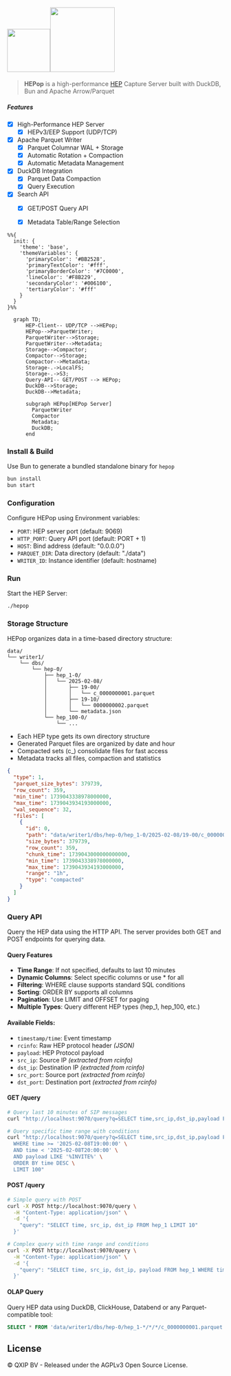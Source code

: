 # <img src="https://user-images.githubusercontent.com/1423657/55069501-8348c400-5084-11e9-9931-fefe0f9874a7.png" height=100/><img src="https://github.com/user-attachments/assets/c8e858ea-bb21-45f3-82ac-a1cd955f30cf" height=150>

> **HEPop** is a high-performance [HEP](https://github.com/sipcapture/hep) Capture Server built with DuckDB, Bun and Apache Arrow/Parquet


##### Features

- [x] High-Performance HEP Server
  - [x] HEPv3/EEP Support (UDP/TCP)
- [x] Apache Parquet Writer
  - [x] Parquet Columnar WAL + Storage
  - [x] Automatic Rotation + Compaction
  - [x] Automatic Metadata Management
- [x] DuckDB Integration
  - [x] Parquet Data Compaction
  - [x] Query Execution
- [x] Search API
  - [x] GET/POST Query API 
  - [x] Metadata Table/Range Selection 


```mermaid
%%{
  init: {
    'theme': 'base',
    'themeVariables': {
      'primaryColor': '#BB2528',
      'primaryTextColor': '#fff',
      'primaryBorderColor': '#7C0000',
      'lineColor': '#F8B229',
      'secondaryColor': '#006100',
      'tertiaryColor': '#fff'
    }
  }
}%%

  graph TD;
      HEP-Client-- UDP/TCP -->HEPop;
      HEPop-->ParquetWriter;
      ParquetWriter-->Storage;
      ParquetWriter-->Metadata;
      Storage-->Compactor;
      Compactor-->Storage;
      Compactor-->Metadata;
      Storage-.->LocalFS;
      Storage-.->S3;
      Query-API-- GET/POST --> HEPop;
      DuckDB-->Storage;
      DuckDB-->Metadata;

      subgraph HEPop[HEPop Server]
        ParquetWriter
        Compactor
        Metadata;
        DuckDB;
      end

```

### Install & Build

Use Bun to generate a bundled standalone binary for `hepop`

```bash
bun install
bun start
```

### Configuration
Configure HEPop using Environment variables:
- `PORT`: HEP server port (default: 9069)
- `HTTP_PORT`: Query API port (default: PORT + 1)
- `HOST`: Bind address (default: "0.0.0.0")
- `PARQUET_DIR`: Data directory (default: "./data")
- `WRITER_ID`: Instance identifier (default: hostname)


### Run
Start the HEP Server:
```bash
./hepop
```

### Storage Structure
HEPop organizes data in a time-based directory structure:
```
data/
└── writer1/
    └── dbs/
        └── hep-0/
            ├── hep_1-0/
            │   └── 2025-02-08/
            │       ├── 19-00/
            │       │   └── c_0000000001.parquet
            │       ├── 19-10/
            │       │   └── 0000000002.parquet
            │       └── metadata.json
            └── hep_100-0/
                └── ...
```

- Each HEP type gets its own directory structure
- Generated Parquet files are organized by date and hour
- Compacted sets (c_) consolidate files for fast access
- Metadata tracks all files, compaction and statistics

```json
{
  "type": 1,
  "parquet_size_bytes": 379739,
  "row_count": 359,
  "min_time": 1739043338978000000,
  "max_time": 1739043934193000000,
  "wal_sequence": 32,
  "files": [
    {
      "id": 0,
      "path": "data/writer1/dbs/hep-0/hep_1-0/2025-02-08/19-00/c_0000000032.parquet",
      "size_bytes": 379739,
      "row_count": 359,
      "chunk_time": 1739043000000000000,
      "min_time": 1739043338978000000,
      "max_time": 1739043934193000000,
      "range": "1h",
      "type": "compacted"
    }
  ]
}

```


### Query API
Query the HEP data using the HTTP API. The server provides both GET and POST endpoints for querying data.

#### Query Features
- **Time Range**: If not specified, defaults to last 10 minutes
- **Dynamic Columns**: Select specific columns or use * for all
- **Filtering**: WHERE clause supports standard SQL conditions
- **Sorting**: ORDER BY supports all columns
- **Pagination**: Use LIMIT and OFFSET for paging
- **Multiple Types**: Query different HEP types (hep_1, hep_100, etc.)


#### Available Fields:
- `timestamp/time`: Event timestamp
- `rcinfo`: Raw HEP protocol header _(JSON)_
- `payload`: HEP Protocol payload
- `src_ip`: Source IP _(extracted from rcinfo)_
- `dst_ip`: Destination IP _(extracted from rcinfo)_
- `src_port`: Source port _(extracted from rcinfo)_
- `dst_port`: Destination port _(extracted from rcinfo)_


#### GET /query
```bash
# Query last 10 minutes of SIP messages
curl "http://localhost:9070/query?q=SELECT time,src_ip,dst_ip,payload FROM hep_1"

# Query specific time range with conditions
curl "http://localhost:9070/query?q=SELECT time,src_ip,dst_ip,payload FROM hep_1 \
  WHERE time >= '2025-02-08T19:00:00' \
  AND time < '2025-02-08T20:00:00' \
  AND payload LIKE '%INVITE%' \
  ORDER BY time DESC \
  LIMIT 100"
```

#### POST /query
```bash
# Simple query with POST
curl -X POST http://localhost:9070/query \
  -H "Content-Type: application/json" \
  -d '{
    "query": "SELECT time, src_ip, dst_ip FROM hep_1 LIMIT 10"
  }'

# Complex query with time range and conditions
curl -X POST http://localhost:9070/query \
  -H "Content-Type: application/json" \
  -d '{
    "query": "SELECT time, src_ip, dst_ip, payload FROM hep_1 WHERE time >= '\''2025-02-08T19:00:00'\'' AND payload LIKE '\''%INVITE%'\'' ORDER BY time DESC"
  }'
```

#### OLAP Query
Query HEP data using DuckDB, ClickHouse, Databend or any Parquet-compatible tool:
```sql
SELECT * FROM 'data/writer1/dbs/hep-0/hep_1-*/*/*/c_0000000001.parquet' LIMIT 10;
```



## License
©️ QXIP BV - Released under the AGPLv3 Open Source License.
